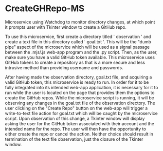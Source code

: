 # CreateGHRepo-MS
Microservice using Watchdog to monitor directory changes, at which point it prompts user with Tkinter window to create a GitHub repo.

To use this microservice, first create a directory titled ' observation ' and create a text file in this directory called ' goal.txt '. This will be the "dumb pipe" aspect of the microservice which will be used as a signal passage between the .mjs/.js web-app program and the .py script. Then, as the user, make sure you have a valid GitHub token available. This microservice uses GitHub tokens to create a repository as that is a more secure and less intrusive method than providing username and passwords. 

After having made the observation directory, goal.txt file, and acquiring a valid GitHub token, this microservice is ready to run. In order for it to be fully integrated into its intended web-app application, it is necessary for it to run while the user is located on the page that provides them the options to create the GitHub repos. While the microservice script is running, it will be observing any changes in the goal.txt file of the observation directory. The user clicking on the "Create Repo" button on the web-app will trigger a write-to-text file action for goal.txt which will be caught by the microservice script. Upon observation of this change, a Tkinter window will display asking the user for the GitHub token associated with their account and the intended name for the repo. The user will then have the opportunity to either create the repo or cancel the action. Neither choice should result in termination of the text file observation, just the closure of the Tkinter window.
